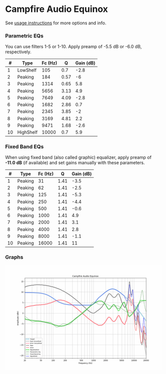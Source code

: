 # Campfire Audio Equinox
See [usage instructions](https://github.com/jaakkopasanen/AutoEq#usage) for more options and info.

### Parametric EQs
You can use filters 1-5 or 1-10. Apply preamp of -5.5 dB or -6.0 dB, respectively.

|   # | Type      |   Fc (Hz) |    Q |   Gain (dB) |
|-----|-----------|-----------|------|-------------|
|   1 | LowShelf  |       105 | 0.7  |        -2.8 |
|   2 | Peaking   |       184 | 0.57 |        -6   |
|   3 | Peaking   |      1314 | 0.65 |         5.8 |
|   4 | Peaking   |      5656 | 3.13 |         4.9 |
|   5 | Peaking   |      7649 | 4.09 |        -2.8 |
|   6 | Peaking   |      1682 | 2.86 |         0.7 |
|   7 | Peaking   |      2345 | 3.85 |        -2   |
|   8 | Peaking   |      3169 | 4.81 |         2.2 |
|   9 | Peaking   |      9471 | 1.68 |        -2.6 |
|  10 | HighShelf |     10000 | 0.7  |         5.9 |

### Fixed Band EQs
When using fixed band (also called graphic) equalizer, apply preamp of **-11.0 dB** (if available) and set gains manually with these parameters.

|   # | Type    |   Fc (Hz) |    Q |   Gain (dB) |
|-----|---------|-----------|------|-------------|
|   1 | Peaking |        31 | 1.41 |        -3.5 |
|   2 | Peaking |        62 | 1.41 |        -2.5 |
|   3 | Peaking |       125 | 1.41 |        -5.3 |
|   4 | Peaking |       250 | 1.41 |        -4.4 |
|   5 | Peaking |       500 | 1.41 |        -0.6 |
|   6 | Peaking |      1000 | 1.41 |         4.9 |
|   7 | Peaking |      2000 | 1.41 |         3.1 |
|   8 | Peaking |      4000 | 1.41 |         2.8 |
|   9 | Peaking |      8000 | 1.41 |        -1.1 |
|  10 | Peaking |     16000 | 1.41 |        11   |

### Graphs
![](./Campfire%20Audio%20Equinox.png)
